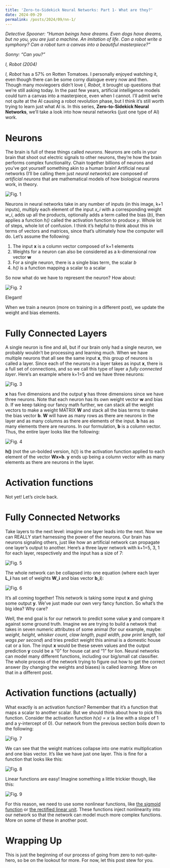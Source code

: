 ```yaml
---
title: 'Zero-to-Sidekick Neural Networks: Part 1- What are they?'
date: 2024-09-29
permalink: /posts/2024/09/nn-1/
---
```



*Detective Spooner: “Human beings have dreams. Even dogs have dreams, but no you, you are just a machine. An imitation of life. Can a robot write a symphony? Can a robot turn a canvas into a beautiful masterpiece?”*

*Sonny: “Can you?”*

*I, Robot (2004)*

*I, Robot* has a 57% on Rotten Tomatoes. I personally enjoyed watching it, even though there can be some corny dialogue every now and then. Though many moviegoers didn’t love *I, Robot*, it brought up questions that we’re still asking today. In the past few years, artificial intelligence models could turn a canvas into a masterpiece, even when I cannot. I’ll admit we’re not quite at the AI causing a robot revolution phase, but I think it’s still worth trying to learn just what AI is. In this series, **Zero-to-Sidekick Neural Networks**, we’ll take a look into how neural networks (just one type of AI) work.

# Neurons
The brain is full of these things called *neurons*. Neurons are cells in your brain that shoot out electric signals to other neurons, they’re how the brain performs complex functionality. Chain together billions of neurons and you’ve got yourself something akin to a human brain! Artificial neural networks (I’ll be calling them just *neural networks*) are composed of *artificial neurons* that are mathematical models of how biological neurons work, in theory.


![Fig. 1](/images/blog/nn_1/fig1.png)

Neurons in neural networks take in any number of inputs (in this image, k+1 inputs), multiply each element of the input *x_i* with a corresponding weight *w_i*, adds up all the products, optionally adds a term called the bias (*b*), then applies a function *h()* called the activation function to produce *y*. Whole lot of steps, whole lot of confusion.
I think it’s helpful to think about this in terms of vectors and matrices, since that’s ultimately how the computer will do. Let’s assume the following:
1.	The input **x** is a column vector composed of k+1 elements
2.	Weights for a neuron can also be considered as a k-dimensional row vector **w**
3.	For a single neuron, there is a single bias term, the scalar *b*
4.	*h()* is a function mapping a scalar to a scalar

So now what do we have to represent the neuron? How about:

![Fig. 2](/images/blog/nn_1/fig2.png)

Elegant!

When we train a neuron (more on training in a different post), we update the weight and bias elements.

# Fully Connected Layers
A single neuron is fine and all, but if our brain only had a single neuron, we probably wouldn’t be processing and learning much. When we have multiple neurons that all see the same input **x**, this group of neurons is called a layer. Since each of the neurons in a layer takes as input **x**, there is a full set of connections, and so we call this type of layer a *fully connected layer*. Here’s an example where k+1=5 and we have three neurons:

![Fig. 3](/images/blog/nn_1/fig3.png)

**x** has five dimensions and the output **y** has three dimensions since we have three neurons. Note that each neuron has its own weight vector **w** and bias *b*. If we keep taking our fancy math further, we can stack all the weight vectors to make a weight MATRIX **W** and stack all the bias terms to make the bias vector **b**. **W** will have as many rows as there are neurons in the layer and as many columns as there are elements of the input. **b** has as many elements there are neurons. In our formulation, **b** is a column vector. Thus, the entire layer looks like the following:

![Fig. 4](/images/blog/nn_1/fig4.png)

**h()** (not the un-bolded version, *h()*) is the activation function applied to each element of the vector **Wx+b**. **y** ends up being a column vector with as many elements as there are neurons in the layer. 

# Activation functions
Not yet! Let’s circle back.

# Fully Connected Networks
Take layers to the next level: imagine one layer leads into the next. Now we can REALLY start harnessing the power of the neurons. Our brain has neurons signaling others, just like how an artificial network can propagate one layer’s output to another. Here’s a three layer network with k+1=5, 3, 1 for each layer, respectively and the input has a size of 7:

![Fig. 5](/images/blog/nn_1/fig5.png)

The whole network can be collapsed into one equation (where each layer **L_i** has set of weights **W_i** and bias vector **b_i**):

![Fig. 6](/images/blog/nn_1/fig6.png)

It’s all coming together! This network is taking some input **x** and giving some output **y**. We’ve just made our own very fancy function. So what’s the big idea? Why care?

Well, the end goal is for our network to predict some value **y** and compare it against some ground truth. Imagine we are trying to build a network that takes in seven numeric attributes of some animal (for our example, maybe: *weight, height, whisker count, claw length, pupil width, paw print length, tail wags per second*) and tries predict weight this animal is a domestic house cat or a lion. The input **x** would be these seven values and the output prediction **y** could be a “0” for house cat and “1” for lion. Neural networks can model many different functions, including our big/small cat classifier. The whole process of the network trying to figure out how to get the correct answer (by changing the weights and biases) is called *learning*. More on that in a different post.

# Activation functions (actually)
What exactly is an activation function? Remember that it’s a function that maps a scalar to another scalar. But we should think about how to pick this function. Consider the activation function *h(x) = x* (a line with a slope of 1 and a y-intercept of 0). Our network from the previous section boils down to the following:

![Fig. 7](/images/blog/nn_1/fig7.png)

We can see that the weight matrices collapse into one matrix multiplication and one bias vector. It’s like we have just one layer. This is fine for a function that looks like this:

![Fig. 8](/images/blog/nn_1/fig8.png)

Linear functions are easy! Imagine something a little trickier though, like this:

![Fig. 9](/images/blog/nn_1/fig9.png)

For this reason, we need to use some nonlinear functions, like [the sigmoid function](https://en.wikipedia.org/wiki/Sigmoid_function) or [the rectified linear unit](https://builtin.com/machine-learning/relu-activation-function#:~:text=The%20rectified%20linear%20unit%20(ReLU)%20or%20rectifier%20activation%20function%20introduces,activation%20functions%20in%20deep%20learning). These functions inject nonlinearity into our network so that the network can model much more complex functions. More on some of these in another post.

# Wrapping Up
This is just the beginning of our process of going from zero to not-quite-hero, so be on the lookout for more. For now, let this post stew for you.
